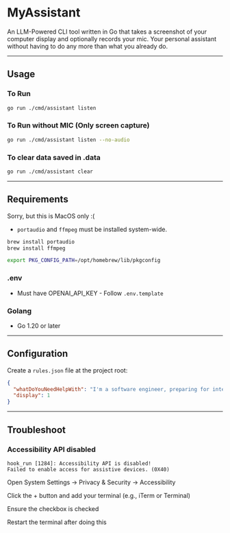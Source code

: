 # MyAssistant

An LLM-Powered CLI tool written in Go that takes a screenshot of your computer display and optionally records your mic. Your personal assistant without having to do any more than what you already do.

---
## Usage

### To Run
```bash
go run ./cmd/assistant listen
```

### To Run without MIC (Only screen capture)
```bash
go run ./cmd/assistant listen --no-audio
```

### To clear data saved in .data
```bash
go run ./cmd/assistant clear
```


---

## Requirements
Sorry, but this is MacOS only :(

* `portaudio` and `ffmpeg` must be installed system-wide.

```bash
brew install portaudio
brew install ffmpeg

export PKG_CONFIG_PATH=/opt/homebrew/lib/pkgconfig
```

### .env

* Must have OPENAI_API_KEY - Follow `.env.template`

### Golang

* Go 1.20 or later

---

## Configuration

Create a `rules.json` file at the project root:

```json
{
  "whatDoYouNeedHelpWith": "I'm a software engineer, preparing for interviews.",
  "display": 1
}
```

---

## Troubleshoot

### Accessibility API disabled

```
hook_run [1284]: Accessibility API is disabled!
Failed to enable access for assistive devices. (0X40)
```

Open System Settings → Privacy & Security → Accessibility

Click the + button and add your terminal (e.g., iTerm or Terminal)

Ensure the checkbox is checked

Restart the terminal after doing this